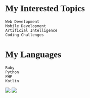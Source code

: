 <html>
<head>
    <link rel="stylesheet" href="https://fonts.google.com/specimen/Recursive" >
    <link href="https://use.fontawesome.com/releases/v5.6.3/css/all.css" rel="stylesheet">
    <link rel="stylesheet" href="https://fonts.googleapis.com/css?family=Recursive"; />
    
</head>
<body style="font-family: Recursive;">
<h1>My Interested Topics</h1>

    Web Development
    Mobile Development
    Artificial Intelligence
    Coding Challenges
    
    
    
<h1>My Languages</h1>
 
    Ruby
    Python
    PHP
    Kotlin
    
    
      
   
  
<img src="https://www.codewars.com/users/yi-sht/badges/large">
<img src="https://github-readme-stats.vercel.app/api?username=yi-sht&count_private=true&show_icons=true&theme=dark">
</body

</html>
